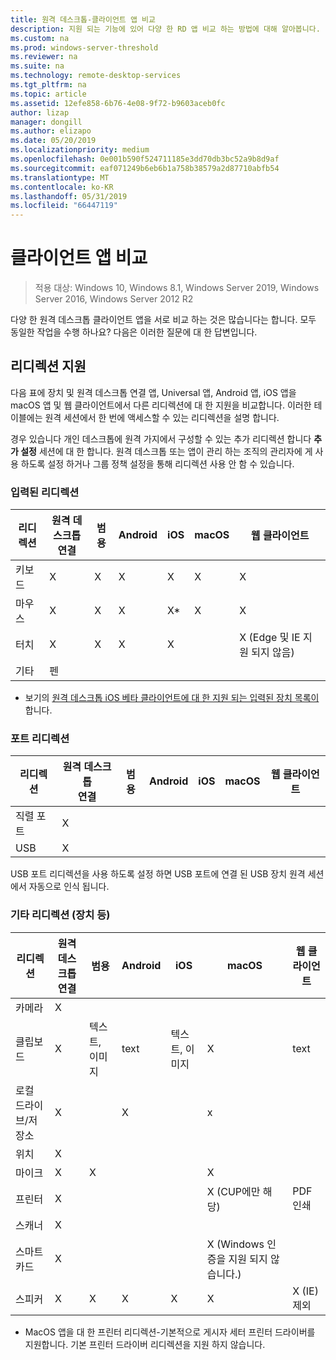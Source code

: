 ```yaml
---
title: 원격 데스크톱-클라이언트 앱 비교
description: 지원 되는 기능에 있어 다양 한 RD 앱 비교 하는 방법에 대해 알아봅니다.
ms.custom: na
ms.prod: windows-server-threshold
ms.reviewer: na
ms.suite: na
ms.technology: remote-desktop-services
ms.tgt_pltfrm: na
ms.topic: article
ms.assetid: 12efe858-6b76-4e08-9f72-b9603aceb0fc
author: lizap
manager: dongill
ms.author: elizapo
ms.date: 05/20/2019
ms.localizationpriority: medium
ms.openlocfilehash: 0e001b590f524711185e3dd70db3bc52a9b8d9af
ms.sourcegitcommit: eaf071249b6eb6b1a758b38579a2d87710abfb54
ms.translationtype: MT
ms.contentlocale: ko-KR
ms.lasthandoff: 05/31/2019
ms.locfileid: "66447119"
---
```

# <a name="compare-the-client-apps"></a>클라이언트 앱 비교

>적용 대상: Windows 10, Windows 8.1, Windows Server 2019, Windows Server 2016, Windows Server 2012 R2

다양 한 원격 데스크톱 클라이언트 앱을 서로 비교 하는 것은 많습니다는 합니다. 모두 동일한 작업을 수행 하나요? 다음은 이러한 질문에 대 한 답변입니다.

## <a name="redirection-support"></a>리디렉션 지원

다음 표에 장치 및 원격 데스크톱 연결 앱, Universal 앱, Android 앱, iOS 앱을 macOS 앱 및 웹 클라이언트에서 다른 리디렉션에 대 한 지원을 비교합니다. 이러한 테이블에는 원격 세션에서 한 번에 액세스할 수 있는 리디렉션을 설명 합니다. 

경우 있습니다 개인 데스크톱에 원격 가지에서 구성할 수 있는 추가 리디렉션 합니다 **추가 설정** 세션에 대 한 합니다. 원격 데스크톱 또는 앱이 관리 하는 조직의 관리자에 게 사용 하도록 설정 하거나 그룹 정책 설정을 통해 리디렉션 사용 안 함 수 있습니다.

### <a name="input-redirection"></a>입력된 리디렉션

| 리디렉션 | 원격 데스크톱<br> 연결 | 범용 | Android | iOS | macOS |          웹 클라이언트           |
|-------------|-------------------------------|-----------|---------|-----|-------|-------------------------------|
|  키보드   |               X               |     X     |    X    |  X  |   X   |               X               |
|    마우스    |               X               |     X     |    X    | X\* |   X   |               X               |
|    터치    |               X               |     X     |    X    |  X  |       | X (Edge 및 IE 지원 되지 않음) |
|    기타    |              펜              |           |         |     |       |                               |

* 보기의 [원격 데스크톱 iOS 베타 클라이언트에 대 한 지원 되는 입력된 장치 목록이](remote-desktop-ios.md#supported-input-devices)합니다.

### <a name="port-redirection"></a>포트 리디렉션   

| 리디렉션 | 원격 데스크톱 <br>연결 | 범용 | Android | iOS | macOS | 웹 클라이언트 |
|-------------|-------------------------------|-----------|---------|-----|-------|------------|
| 직렬 포트 | X                             |           |         |     |       |            |
| USB         | X                             |           |         |     |       |            |

USB 포트 리디렉션을 사용 하도록 설정 하면 USB 포트에 연결 된 USB 장치 원격 세션에서 자동으로 인식 됩니다.

### <a name="other-redirection-devices-etc"></a>기타 리디렉션 (장치 등)



| 리디렉션         | 원격 데스크톱 연결 | 범용   | Android | iOS         | macOS                                    | 웹 클라이언트    |
|---------------------|---------------------------|-------------|---------|-------------|------------------------------------------|---------------|
| 카메라             | X                         |             |         |             |                                          |               |
| 클립보드           | X                         | 텍스트, 이미지 | text    | 텍스트, 이미지 | X                                        | text          |
| 로컬 드라이브/저장소 | X                         |             | X       |             | x                                        |               |
| 위치            | X                         |             |         |             |                                          |               |
| 마이크         | X                         |X            |         |             | X                                        |               |
| 프린터            | X                         |             |         |             | X (CUP에만 해당)                            | PDF 인쇄     |
| 스캐너            | X                         |             |         |             |                                          |               |
| 스마트 카드         | X                         |             |         |             | X (Windows 인증을 지원 되지 않습니다.) |               |
| 스피커            | X                         | X           | X       | X           | X                                        | X (IE) 제외 |

* MacOS 앱을 대 한 프린터 리디렉션-기본적으로 게시자 세터 프린터 드라이버를 지원합니다. 기본 프린터 드라이버 리디렉션을 지원 하지 않습니다.
